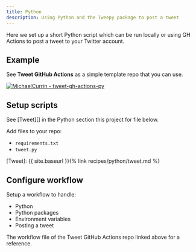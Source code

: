 ```yaml
---
title: Python
description: Using Python and the Tweepy package to post a tweet
---
```


Here we set up a short Python script which can be run locally or using GH Actions to post a tweet to your Twitter account.


## Example

See **Tweet GitHub Actions** as a simple template repo that you can use.

[![MichaelCurrin - tweet-gh-actions-py](https://img.shields.io/static/v1?label=MichaelCurrin&message=tweet-gh-actions-py&color=blue&logo=github)](https://github.com/MichaelCurrin/tweet-gh-actions-py)


## Setup scripts

See [Tweet][] in the Python section this project for file below.

Add files to your repo:

- `requirements.txt`
- `tweet.py`

[Tweet]: {{ site.baseurl }}{% link recipes/python/tweet.md %}


## Configure workflow

Setup a workflow to handle:

- Python
- Python packages
- Environment variables
- Posting a tweet

The workflow file of the Tweet GitHub Actions repo linked above for a reference.
